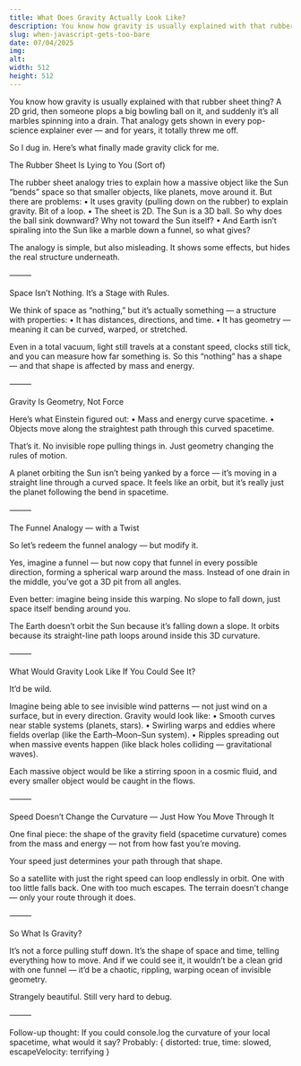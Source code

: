 ```yaml
---
title: What Does Gravity Actually Look Like?
description: You know how gravity is usually explained with that rubber sheet thing? A 2D grid, then someone plops a big bowling ball on it, and suddenly it’s all marbles spinning into a drain. That analogy gets shown in every pop-science explainer ever — and for years, it totally threw me off.
slug: when-javascript-gets-too-bare
date: 07/04/2025
img: 
alt: 
width: 512
height: 512
---
```


You know how gravity is usually explained with that rubber sheet thing? A 2D grid, then someone plops a big bowling ball on it, and suddenly it’s all marbles spinning into a drain. That analogy gets shown in every pop-science explainer ever — and for years, it totally threw me off.

So I dug in. Here’s what finally made gravity click for me.

The Rubber Sheet Is Lying to You (Sort of)

The rubber sheet analogy tries to explain how a massive object like the Sun “bends” space so that smaller objects, like planets, move around it. But there are problems:
	•	It uses gravity (pulling down on the rubber) to explain gravity. Bit of a loop.
	•	The sheet is 2D. The Sun is a 3D ball. So why does the ball sink downward? Why not toward the Sun itself?
	•	And Earth isn’t spiraling into the Sun like a marble down a funnel, so what gives?

The analogy is simple, but also misleading. It shows some effects, but hides the real structure underneath.

⸻

Space Isn’t Nothing. It’s a Stage with Rules.

We think of space as “nothing,” but it’s actually something — a structure with properties:
	•	It has distances, directions, and time.
	•	It has geometry — meaning it can be curved, warped, or stretched.

Even in a total vacuum, light still travels at a constant speed, clocks still tick, and you can measure how far something is. So this “nothing” has a shape — and that shape is affected by mass and energy.

⸻

Gravity Is Geometry, Not Force

Here’s what Einstein figured out:
	•	Mass and energy curve spacetime.
	•	Objects move along the straightest path through this curved spacetime.

That’s it. No invisible rope pulling things in. Just geometry changing the rules of motion.

A planet orbiting the Sun isn’t being yanked by a force — it’s moving in a straight line through a curved space. It feels like an orbit, but it’s really just the planet following the bend in spacetime.

⸻

The Funnel Analogy — with a Twist

So let’s redeem the funnel analogy — but modify it.

Yes, imagine a funnel — but now copy that funnel in every possible direction, forming a spherical warp around the mass. Instead of one drain in the middle, you’ve got a 3D pit from all angles.

Even better: imagine being inside this warping. No slope to fall down, just space itself bending around you.

The Earth doesn’t orbit the Sun because it’s falling down a slope. It orbits because its straight-line path loops around inside this 3D curvature.

⸻

What Would Gravity Look Like If You Could See It?

It’d be wild.

Imagine being able to see invisible wind patterns — not just wind on a surface, but in every direction. Gravity would look like:
	•	Smooth curves near stable systems (planets, stars).
	•	Swirling warps and eddies where fields overlap (like the Earth–Moon–Sun system).
	•	Ripples spreading out when massive events happen (like black holes colliding — gravitational waves).

Each massive object would be like a stirring spoon in a cosmic fluid, and every smaller object would be caught in the flows.

⸻

Speed Doesn’t Change the Curvature — Just How You Move Through It

One final piece: the shape of the gravity field (spacetime curvature) comes from the mass and energy — not from how fast you’re moving.

Your speed just determines your path through that shape.

So a satellite with just the right speed can loop endlessly in orbit. One with too little falls back. One with too much escapes. The terrain doesn’t change — only your route through it does.

⸻

So What Is Gravity?

It’s not a force pulling stuff down.
It’s the shape of space and time, telling everything how to move.
And if we could see it, it wouldn’t be a clean grid with one funnel — it’d be a chaotic, rippling, warping ocean of invisible geometry.

Strangely beautiful.
Still very hard to debug.

⸻

Follow-up thought: If you could console.log the curvature of your local spacetime, what would it say? Probably: { distorted: true, time: slowed, escapeVelocity: terrifying }
